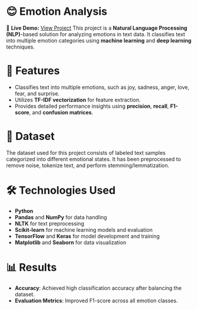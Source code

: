 # 😊 Emotion Analysis
🔗 **Live Demo:** [View Project](https://emotion-analysis-29.streamlit.app/) 
This project is a **Natural Language Processing (NLP)**-based solution for analyzing emotions in text data. It classifies text into multiple emotion categories using **machine learning** and **deep learning** techniques.

# 🚀 Features
- Classifies text into multiple emotions, such as joy, sadness, anger, love, fear, and surprise.
- Utilizes **TF-IDF vectorization** for feature extraction.
- Provides detailed performance insights using **precision**, **recall**, **F1-score**, and **confusion matrices**.

# 📂 Dataset
The dataset used for this project consists of labeled text samples categorized into different emotional states. It has been preprocessed to remove noise, tokenize text, and perform stemming/lemmatization.

# 🛠️ Technologies Used
- **Python**
- **Pandas** and **NumPy** for data handling
- **NLTK** for text preprocessing
- **Scikit-learn** for machine learning models and evaluation
- **TensorFlow** and **Keras** for model development and training  
- **Matplotlib** and **Seaborn** for data visualization
<!-- SMOTE (imbalanced-learn) for handling class imbalance -->
<!-- Tomek Links (imbalanced-learn) for cleaning noisy samples -->
# 📊 Results
- **Accuracy**: Achieved high classification accuracy after balancing the dataset.
- **Evaluation Metrics**: Improved F1-score across all emotion classes.
<!-- - Class Balance: Minority emotions were balanced using SMOTE, and noisy samples were removed using Tomek Links. -->